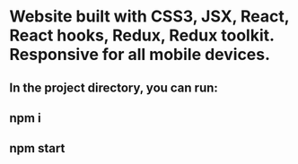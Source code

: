 # Website built with CSS3, JSX, React, React hooks, Redux, Redux toolkit. Responsive for all mobile devices. 

## In the project directory, you can run:

## npm i
## npm start
